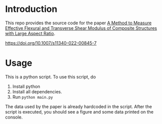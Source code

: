 # Introduction

This repo provides the source code for the paper [A Method to Measure Effective Flexural and Transverse Shear Modulus of Composite Structures with Large Aspect Ratio](https://link.springer.com/article/10.1007/s11340-022-00845-7).

https://doi.org/10.1007/s11340-022-00845-7

# Usage

This is a python script. To use this script, do

1. Install python
2. Install all dependencies.
3. Run `python main.py`

The data used by the paper is already hardcoded in the script. After the script is executed, you should see a figure and some data printed on the console.
